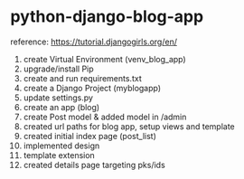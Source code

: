 # python-django-blog-app
reference: https://tutorial.djangogirls.org/en/
1. create Virtual Environment (venv_blog_app)
2. upgrade/install Pip
3. create and run requirements.txt
4. create a Django Project (myblogapp)
5. update settings.py
6. create an app (blog)
7. create Post model & added model in /admin
8. created url paths for blog app, setup views and template
9. created initial index page (post_list)
10. implemented design
11. template extension
12. created details page targeting pks/ids